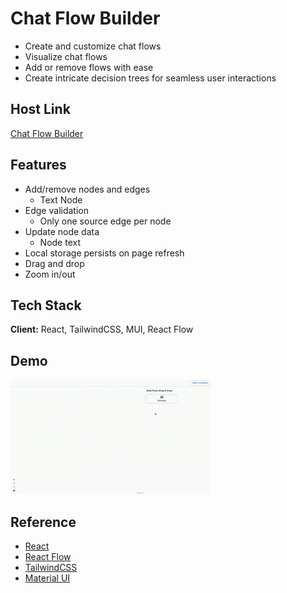 # Chat Flow Builder
- Create and customize chat flows
- Visualize chat flows
- Add or remove flows with ease
- Create intricate decision trees for seamless user interactions

## Host Link
[Chat Flow Builder](https://fascinating-sprinkles-e7ca9d.netlify.app/)


## Features

- Add/remove nodes and edges
  - Text Node 
- Edge validation
  - Only one source edge per node
- Update node data
  - Node text 
- Local storage persists on page refresh
- Drag and drop
- Zoom in/out

## Tech Stack
**Client:** React, TailwindCSS, MUI, React Flow

## Demo

![](./demo/sample.gif)

## Reference
- [React](https://reactjs.org/)
- [React Flow](https://reactflow.dev/)
- [TailwindCSS](https://tailwindcss.com/)
- [Material UI](https://material-ui.com/)

